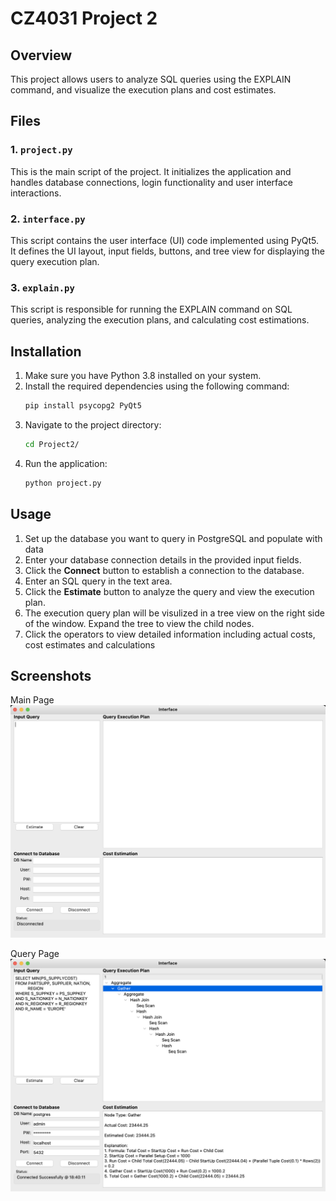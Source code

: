 # CZ4031 Project 2

## Overview
This project allows users to analyze SQL queries using the EXPLAIN command, and visualize the execution plans and cost estimates.

## Files

### 1. `project.py`
This is the main script of the project. It initializes the application and handles database connections, login functionality and user interface interactions.

### 2. `interface.py`
This script contains the user interface (UI) code implemented using PyQt5. It defines the UI layout, input fields, buttons, and tree view for displaying the query execution plan.

### 3. `explain.py`
This script is responsible for running the EXPLAIN command on SQL queries, analyzing the execution plans, and calculating cost estimations.

## Installation
1. Make sure you have Python 3.8 installed on your system.
2. Install the required dependencies using the following command:
    ```bash
    pip install psycopg2 PyQt5
    ```
3. Navigate to the project directory:
    ```bash
    cd Project2/
    ```
4. Run the application:
    ```bash
    python project.py
    ```

## Usage
1. Set up the database you want to query in PostgreSQL and populate with data
2. Enter your database connection details in the provided input fields.
3. Click the **Connect** button to establish a connection to the database.
4. Enter an SQL query in the text area.
5. Click the **Estimate** button to analyze the query and view the execution plan.
6. The execution query plan will be visulized in a tree view on the right side of the window. Expand the tree to view the child nodes.
7. Click the operators to view detailed information including actual costs, cost estimates and calculations

## Screenshots
Main Page
![Screenshot 1](main_page.png)

Query Page
![Screenshot 2](query_result.png)